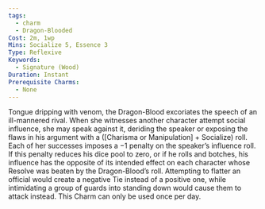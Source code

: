 ```yaml
---
tags:
  - charm
  - Dragon-Blooded
Cost: 2m, 1wp
Mins: Socialize 5, Essence 3
Type: Reflexive
Keywords:
  - Signature (Wood)
Duration: Instant
Prerequisite Charms:
  - None
---
```

Tongue dripping with venom, the Dragon-Blood excoriates the speech of an ill-mannered rival. When she witnesses another character attempt social influence, she may speak against it, deriding the speaker or exposing the flaws in his argument with a ([Charisma or Manipulation] + Socialize) roll. Each of her successes imposes a −1 penalty on the speaker’s influence roll. If this penalty reduces his dice pool to zero, or if he rolls and botches, his influence has the opposite of its intended effect on each character whose Resolve was beaten by the Dragon-Blood’s roll. Attempting to flatter an official would create a negative Tie instead of a positive one, while intimidating a group of guards into standing down would cause them to attack instead. This Charm can only be used once per day.